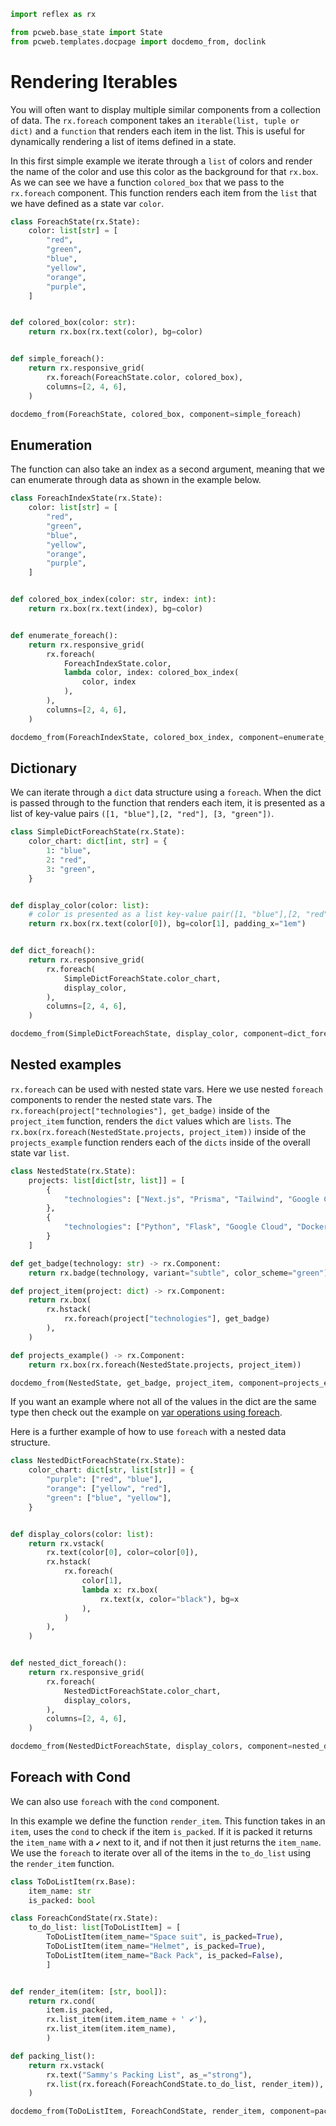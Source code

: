 ```python exec
import reflex as rx

from pcweb.base_state import State
from pcweb.templates.docpage import docdemo_from, doclink
```

# Rendering Iterables

You will often want to display multiple similar components from a collection of data. The `rx.foreach` component takes an `iterable(list, tuple or dict)` and a `function` that renders each item in the list. This is useful for dynamically rendering a list of items defined in a state.


In this first simple example we iterate through a `list` of colors and render the name of the color and use this color as the background for that `rx.box`. As we can see we have a function `colored_box` that we pass to the `rx.foreach` component. This function renders each item from the `list` that we have defined as a state var `color`.

```python exec
class ForeachState(rx.State):
    color: list[str] = [
        "red",
        "green",
        "blue",
        "yellow",
        "orange",
        "purple",
    ]


def colored_box(color: str):
    return rx.box(rx.text(color), bg=color)


def simple_foreach():
    return rx.responsive_grid(
        rx.foreach(ForeachState.color, colored_box),
        columns=[2, 4, 6],
    )

```

```python eval
docdemo_from(ForeachState, colored_box, component=simple_foreach)
```

## Enumeration

The function can also take an index as a second argument, meaning that we can enumerate through data as shown in the example below.


```python exec
class ForeachIndexState(rx.State):
    color: list[str] = [
        "red",
        "green",
        "blue",
        "yellow",
        "orange",
        "purple",
    ]


def colored_box_index(color: str, index: int):
    return rx.box(rx.text(index), bg=color)


def enumerate_foreach():
    return rx.responsive_grid(
        rx.foreach(
            ForeachIndexState.color,
            lambda color, index: colored_box_index(
                color, index
            ),
        ),
        columns=[2, 4, 6],
    )

```

```python eval
docdemo_from(ForeachIndexState, colored_box_index, component=enumerate_foreach)
```



## Dictionary

We can iterate through a `dict` data structure using a `foreach`. When the dict is passed through to the function that renders each item, it is presented as a list of key-value pairs `([1, "blue"],[2, "red"], [3, "green"])`.

```python exec
class SimpleDictForeachState(rx.State):
    color_chart: dict[int, str] = {
        1: "blue",
        2: "red",
        3: "green",
    }


def display_color(color: list):
    # color is presented as a list key-value pair([1, "blue"],[2, "red"], [3, "green"])
    return rx.box(rx.text(color[0]), bg=color[1], padding_x="1em")


def dict_foreach():
    return rx.responsive_grid(
        rx.foreach(
            SimpleDictForeachState.color_chart,
            display_color,
        ),
        columns=[2, 4, 6],
    )

```


```python eval
docdemo_from(SimpleDictForeachState, display_color, component=dict_foreach)
```




## Nested examples

`rx.foreach` can be used with nested state vars. Here we use nested `foreach` components to render the nested state vars. The `rx.foreach(project["technologies"], get_badge)` inside of the `project_item` function, renders the `dict` values which are `lists`. The `rx.box(rx.foreach(NestedState.projects, project_item))` inside of the `projects_example` function renders each of the `dicts` inside of the overall state var `list`.

```python exec
class NestedState(rx.State):
    projects: list[dict[str, list]] = [
        {
            "technologies": ["Next.js", "Prisma", "Tailwind", "Google Cloud", "Docker", "MySQL"]
        },
        {
            "technologies": ["Python", "Flask", "Google Cloud", "Docker"]
        }
    ]

def get_badge(technology: str) -> rx.Component:
    return rx.badge(technology, variant="subtle", color_scheme="green")

def project_item(project: dict) -> rx.Component:
    return rx.box(
        rx.hstack(            
            rx.foreach(project["technologies"], get_badge)
        ),
    )

def projects_example() -> rx.Component:
    return rx.box(rx.foreach(NestedState.projects, project_item))
```

```python eval
docdemo_from(NestedState, get_badge, project_item, component=projects_example)
```


If you want an example where not all of the values in the dict are the same type then check out the example on [var operations using foreach]("https://reflex.dev/docs/state/var-operations/#get-item-(indexing)").

Here is a further example of how to use `foreach` with a nested data structure.

```python exec
class NestedDictForeachState(rx.State):
    color_chart: dict[str, list[str]] = {
        "purple": ["red", "blue"],
        "orange": ["yellow", "red"],
        "green": ["blue", "yellow"],
    }


def display_colors(color: list):
    return rx.vstack(
        rx.text(color[0], color=color[0]),
        rx.hstack(
            rx.foreach(
                color[1],
                lambda x: rx.box(
                    rx.text(x, color="black"), bg=x
                ),
            )
        ),
    )


def nested_dict_foreach():
    return rx.responsive_grid(
        rx.foreach(
            NestedDictForeachState.color_chart,
            display_colors,
        ),
        columns=[2, 4, 6],
    )

```

```python eval
docdemo_from(NestedDictForeachState, display_colors, component=nested_dict_foreach)
```


## Foreach with Cond


We can also use `foreach` with the `cond` component.

In this example we define the function `render_item`. This function takes in an `item`, uses the `cond` to check if the item `is_packed`. If it is packed it returns the `item_name` with a `✔` next to it, and if not then it just returns the `item_name`. We use the `foreach` to iterate over all of the items in the `to_do_list` using the `render_item` function.

```python exec
class ToDoListItem(rx.Base):
    item_name: str
    is_packed: bool

class ForeachCondState(rx.State):
    to_do_list: list[ToDoListItem] = [
        ToDoListItem(item_name="Space suit", is_packed=True), 
        ToDoListItem(item_name="Helmet", is_packed=True),
        ToDoListItem(item_name="Back Pack", is_packed=False),
        ]


def render_item(item: [str, bool]):
    return rx.cond(
        item.is_packed, 
        rx.list_item(item.item_name + ' ✔'),
        rx.list_item(item.item_name),
        )

def packing_list():
    return rx.vstack(
        rx.text("Sammy's Packing List", as_="strong"),
        rx.list(rx.foreach(ForeachCondState.to_do_list, render_item)),
    )

```

```python eval
docdemo_from(ToDoListItem, ForeachCondState, render_item, component=packing_list)
```
